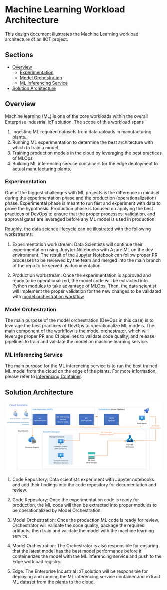 # Machine Learning Workload Architecture <!-- omit in toc -->

This design document illustrates the Machine Learning workload architecture of an IIOT project.

## Sections <!-- omit in toc -->

- [Overview](#overview)
  - [Experimentation](#experimentation)
  - [Model Orchestration](#model-orchestration)
  - [ML Inferencing Service](#ml-inferencing-service)
- [Solution Architecture](#solution-architecture)

## Overview

Machine learning (ML) is one of the core workloads within the overall Enterprise Industrial IoT solution. The scope of this workload spans

1. Ingesting ML required datasets from data uploads in manufacturing plants.
1. Running ML experimentation to determine the best architecture
with which to train a model
1. Training production models in the cloud by leveraging the best practices of MLOps
1. Building ML inferencing service
containers for the edge deployment to actual manufacturing plants.

### Experimentation

One of the biggest challenges with ML projects is the difference in mindset during the experimentation phase and the
production (operationalization) phase. Experimental phase is meant to run fast and experiment with data to prove the hypothesis.
Production phase is focused on applying the best practices of DevOps to ensure that the proper processes, validation, and approval gates
are leveraged before any ML model is used in production.

Roughly, the data science lifecycle can be illustrated with the following workstreams:

1. Experimentation workstream: Data Scientists will continue their experimentation using Jupyter Notebooks with Azure ML on the dev
environment. The result of the Jupyter Notebook can follow proper PR processes to be reviewed by the team and merged into the main
branch of the repo to be served as documentation.

1. Production workstream: Once the experimentation is approved and ready to be operationalized, the model code will be extracted into
Python modules to take advantage of MLOps. Then, the data scientist will implement the proper validation for the new changes to
be validated with [model orchestration workflow](#model-orchestration).

### Model Orchestration

The main purpose of the model orchestration (DevOps in this case) is to leverage the best practices of DevOps to operationalize ML
models. The main component of the workflow is the model orchestrator, which will leverage proper PR and CI pipelines to validate code
quality, and release pipelines to train and validate the model on machine learning service.

### ML Inferencing Service

The main purpose for the ML inferencing service is to run the best trained ML model from the cloud on the edge of the plants. For
more information, please refer to [Inferencing Container](../grpc_inferencing_service/README.md).

## Solution Architecture

![ML Workload Solution Architecture](./images/ml-solutions-architecture.png)

1. Code Repository: Data scientists experiment with Jupyter notebooks and add their findings into the code repository for documentation
and review.

1. Code Repository: Once the experimentation code is ready for production, the ML code will then be extracted into proper modules
to be operationalized by Model Orchestration.

1. Model Orchestration: Once the production ML code is ready for review, Orchestrator will validate the code quality, package the required
artifacts, then train and validate the model with the machine learning service.

1. Model Orchestration: The Orchestrator is also responsible for ensuring that the latest model has the best model performance before
it containerizes the model with the ML inferencing service and push to the Edge workload registry.

1. Edge: The Enterprise Industrial IoT solution will be responsible for deploying and running the ML inferencing service container and extract
ML dataset from the plants to the cloud.
